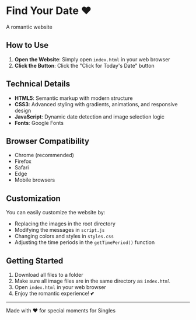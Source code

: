 # Find Your Date ❤️

A romantic website



## How to Use

1. **Open the Website**: Simply open `index.html` in your web browser
2. **Click the Button**: Click the "Click for Today's Date" button





## Technical Details

- **HTML5**: Semantic markup with modern structure
- **CSS3**: Advanced styling with gradients, animations, and responsive design
- **JavaScript**: Dynamic date detection and image selection logic
- **Fonts**: Google Fonts 

## Browser Compatibility

- Chrome (recommended)
- Firefox
- Safari
- Edge
- Mobile browsers

## Customization

You can easily customize the website by:
- Replacing the images in the root directory
- Modifying the messages in `script.js`
- Changing colors and styles in `styles.css`
- Adjusting the time periods in the `getTimePeriod()` function

## Getting Started

1. Download all files to a folder
2. Make sure all image files are in the same directory as `index.html`
3. Open `index.html` in your web browser
4. Enjoy the romantic experience! 💕

---

Made with ❤️ for special moments for Singles 
